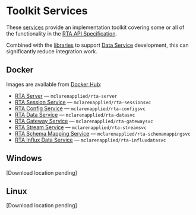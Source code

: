 # Toolkit Services

These [services](../services/index.md) provide an implementation toolkit covering some or all of the functionality in the [RTA API Specification](../api/index.md).

Combined with the [libraries](nuget.md) to support [Data Service](../integration/data-services.md) development, this can significantly reduce integration work.

## Docker

Images are available from [Docker Hub](https://hub.docker.com/u/mclarenapplied):

* [RTA Server](https://hub.docker.com/r/mclarenapplied/rta-server) &mdash; `mclarenapplied/rta-server`
* [RTA Session Service](https://hub.docker.com/r/mclarenapplied/rta-sessionsvc) &mdash; `mclarenapplied/rta-sessionsvc`
* [RTA Config Service](https://hub.docker.com/r/mclarenapplied/rta-configsvc) &mdash; `mclarenapplied/rta-configsvc`
* [RTA Data Service](https://hub.docker.com/r/mclarenapplied/rta-datasvc) &mdash; `mclarenapplied/rta-datasvc`
* [RTA Gateway Service](https://hub.docker.com/r/mclarenapplied/rta-gatewaysvc) &mdash; `mclarenapplied/rta-gatewaysvc`
* [RTA Stream Service](https://hub.docker.com/r/mclarenapplied/rta-streamsvc) &mdash; `mclarenapplied/rta-streamsvc`
* [RTA Schema Mapping Service](https://hub.docker.com/r/mclarenapplied/rta-schemamappingsvc) &mdash; `mclarenapplied/rta-schemamappingsvc`
* [RTA Influx Data Service](https://hub.docker.com/r/mclarenapplied/rta-influxdatasvc) &mdash; `mclarenapplied/rta-influxdatasvc`

## Windows

[Download location pending]

## Linux

[Download location pending]
